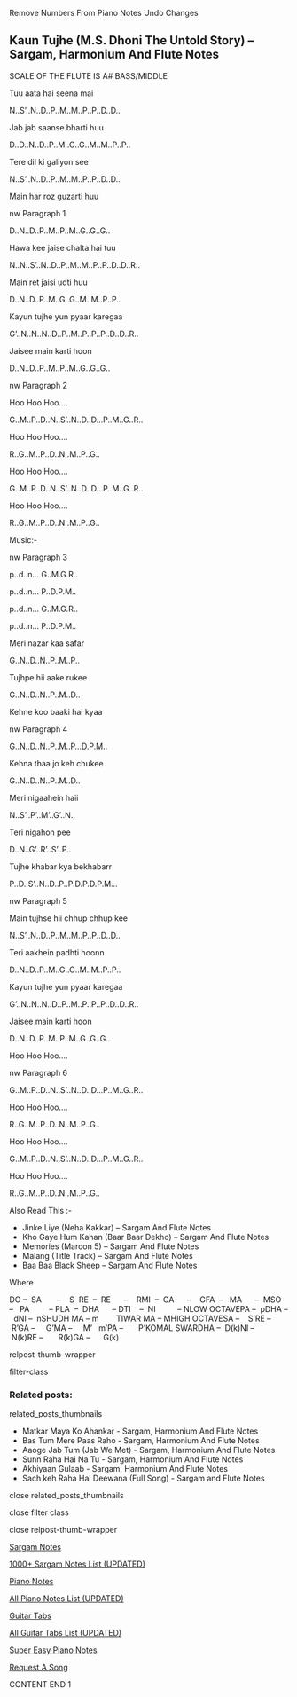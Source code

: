 
Remove Numbers From Piano Notes
Undo Changes



## Kaun Tujhe (M.S. Dhoni The Untold Story) – Sargam, Harmonium And Flute Notes



SCALE OF THE FLUTE IS A# BASS/MIDDLE



Tuu aata hai seena mai



N..S’..N..D..P..M..M..P..P..D..D..



Jab jab saanse bharti huu



D..D..N..D..P..M..G..G..M..M..P..P..



Tere dil ki galiyon see



N..S’..N..D..P..M..M..P..P..D..D..



Main har roz guzarti huu



nw Paragraph 1

D..N..D..P..M..P..M..G..G..G..



Hawa kee jaise chalta hai tuu



N..N..S’..N..D..P..M..M..P..P..D..D..R..



Main ret jaisi udti huu



D..N..D..P..M..G..G..M..M..P..P..



Kayun tujhe yun pyaar karegaa



G’..N..N..N..D..P..M..P..P..P..D..D..R..



Jaisee main karti hoon



D..N..D..P..M..P..M..G..G..G..

nw Paragraph 2



Hoo Hoo Hoo….



G..M..P..D..N..S’..N..D..D…P..M..G..R..



Hoo Hoo Hoo….



R..G..M..P..D..N..M..P..G..



Hoo Hoo Hoo….



G..M..P..D..N..S’..N..D..D…P..M..G..R..



Hoo Hoo Hoo….



R..G..M..P..D..N..M..P..G..



Music:-



nw Paragraph 3

p..d..n… G..M.G.R..



p..d..n… P..D.P.M..



p..d..n… G..M.G.R..



p..d..n… P..D.P.M..



Meri nazar kaa safar



G..N..D..N..P..M..P..



Tujhpe hii aake rukee



G..N..D..N..P..M..D..



Kehne koo baaki hai kyaa

nw Paragraph 4



G..N..D..N..P..M..P…D.P.M..



Kehna thaa jo keh chukee



G..N..D..N..P..M..D..



Meri nigaahein haii



N..S’..P’..M’..G’..N..



Teri nigahon pee



D..N..G’..R’..S’..P..



Tujhe khabar kya bekhabarr



P..D..S’..N..D..P..P.D.P.D.P.M…



nw Paragraph 5

Main tujhse hii chhup chhup kee



N..S’..N..D..P..M..M..P..P..D..D..



Teri aakhein padhti hoonn



D..N..D..P..M..G..G..M..M..P..P..



Kayun tujhe yun pyaar karegaa



G’..N..N..N..D..P..M..P..P..P..D..D..R..



Jaisee main karti hoon



D..N..D..P..M..P..M..G..G..G..



Hoo Hoo Hoo….

nw Paragraph 6



G..M..P..D..N..S’..N..D..D…P..M..G..R..



Hoo Hoo Hoo….



R..G..M..P..D..N..M..P..G..



Hoo Hoo Hoo….



G..M..P..D..N..S’..N..D..D…P..M..G..R..



Hoo Hoo Hoo….



R..G..M..P..D..N..M..P..G..



Also Read This :-



* Jinke Liye (Neha Kakkar) – Sargam And Flute Notes
* Kho Gaye Hum Kahan (Baar Baar Dekho) – Sargam And Flute Notes
* Memories (Maroon 5) – Sargam And Flute Notes
* Malang (Title Track) – Sargam And Flute Notes
* Baa Baa Black Sheep – Sargam And Flute Notes



Where



DO –  SA       –    S  RE  –  RE      –    RMI  –  GA      –    GFA  –   MA      –  MSO  –   PA         – PLA  –  DHA      – DTI    –  NI          – NLOW OCTAVEPA –  pDHA –  dNI –  nSHUDH MA – m        TIWAR MA – MHIGH OCTAVESA –    S’RE –     R’GA –     G’MA –     M’   m’PA –       P’KOMAL SWARDHA –  D(k)NI –       N(k)RE –       R(k)GA –      G(k)



relpost-thumb-wrapper

filter-class

### Related posts:

related_posts_thumbnails

* Matkar Maya Ko Ahankar - Sargam, Harmonium And Flute Notes
* Bas Tum Mere Paas Raho - Sargam, Harmonium And Flute Notes
* Aaoge Jab Tum (Jab We Met) - Sargam, Harmonium And Flute Notes
* Sunn Raha Hai Na Tu - Sargam, Harmonium And Flute Notes
* Akhiyaan Gulaab - Sargam, Harmonium And Flute Notes
* Sach keh Raha Hai Deewana (Full Song) - Sargam and Flute Notes

close related_posts_thumbnails

close filter class

close relpost-thumb-wrapper

[Sargam Notes](https://www.notationsworld.com/sargam-notes.html)

[1000+ Sargam Notes List (UPDATED)](https://www.notationsworld.com/all-songs-list-sargam-notes.html)

[Piano Notes](https://www.notationsworld.com/piano-notes.html)

[All Piano Notes List (UPDATED)](https://www.notationsworld.com/all-songs-list-piano-notes.html)

[Guitar Tabs](https://www.notationsworld.com/guitar-tabs.html)

[All Guitar Tabs List (UPDATED)](https://www.notationsworld.com/all-songs-list-guitar-tabs.html)

[Super Easy Piano Notes](https://studywall.in/)

[Request A Song](https://www.notationsworld.com/request-a-song.html)

CONTENT END 1

